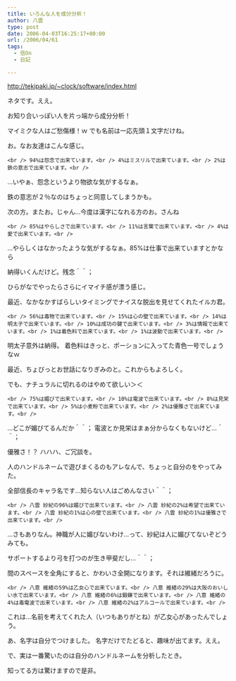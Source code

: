 ```yaml
---
title: いろんな人を成分分析！
author: 八雲
type: post
date: 2006-04-03T16:25:17+00:00
url: /2006/04/61
tags:
  - 信On
  - 日記

---
```

http://tekipaki.jp/~clock/software/index.html
  
ネタです。ええ。

お知り合いっぽい人を片っ端から成分分析！
  
マイミクな人はご愁傷様！ｗ でも名前は一応先頭１文字だけね。
  
お。なお友達はこんな感じ。
  
`<br />
94%は怨念で出来ています。<br />
4%はミスリルで出来ています。<br />
2%は鉄の意志で出来ています。<br />
` 
  
…いやぁ、怨念というより物欲な気がするなぁ。
  
鉄の意志が２％なのはちょっと同意してしまうかも。

次の方。またお。じゃん…今度は漢字になれる方のお。さんね
  
`<br />
85%はやらしさで出来ています。<br />
11%は言葉で出来ています。<br />
4%は愛で出来ています。<br />
` 
  
…やらしくはなかったような気がするなぁ。85%は仕事で出来ていますとかなら
  
納得いくんだけど。残念＾＾；
  
ひらがなでやったらさらにイマイチ感が漂う感じ。

最近、なかなかすばらしいタイミングでナイスな脱出を見せてくれたイルカ君。
  
`<br />
56%は毒物で出来ています。<br />
15%は心の壁で出来ています。<br />
14%は明太子で出来ています。<br />
10%は成功の鍵で出来ています。<br />
3%は情報で出来ています。<br />
1%は着色料で出来ています。<br />
1%は波動で出来ています。<br />
` 

明太子意外は納得。 着色料はきっと、ポーションに入ってた青色一号でしょうなｗ

最近、ちょびっとお世話になりぎみのと。これからもよろしく。
  
でも、ナチュラルに切れるのはやめて欲しい＞＜
  
`<br />
75%は媚びで出来ています。<br />
10%は電波で出来ています。<br />
8%は見栄で出来ています。<br />
5%は小麦粉で出来ています。<br />
2%は優雅さで出来ています。<br />
` 
  
…どこが媚びてるんだか＾＾； 電波とか見栄はまぁ分からなくもないけど…＾＾；
  
優雅さ！？ ハハハ、ご冗談を。

人のハンドルネームで遊びまくるのもアレなんで、ちょっと自分のをやってみた。
  
全部信長のキャラ名です…知らない人はごめんなさい＾＾；
  
`<br />
八雲 紗紀の96%は媚びで出来ています。<br />
八雲 紗紀の2%は希望で出来ています。<br />
八雲 紗紀の1%は心の壁で出来ています。<br />
八雲 紗紀の1%は優雅さで出来ています。<br />
` 
  
…さもありなん。神職が人に媚びないわけ…って、紗紀は人に媚びてないぞどうみても。
  
サポートするより弓を打つのが生き甲斐だし…＾＾；
  
間のスペースを全角にすると、かわいさ全開になります。それは維緒だろうに。

`<br />
八意 維緒の59%は乙女心で出来ています。<br />
八意 維緒の29%は大阪のおいしい水で出来ています。<br />
八意 維緒の6%は鍛錬で出来ています。<br />
八意 維緒の4%は毒電波で出来ています。<br />
八意 維緒の2%はアルコールで出来ています。<br />
` 
  
これは…名前を考えてくれた人（いつもありがとね）が乙女心があったんでしょう。
  
あ、名字は自分でつけました。 名字だけでたどると、趣味が出てます。ええ。

で、実は一番驚いたのは自分のハンドルネームを分析したとき。
  
知ってる方は驚けますので是非。
